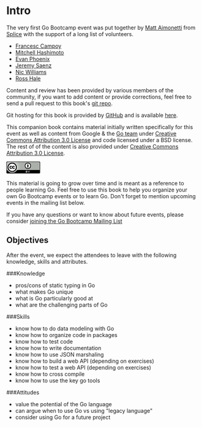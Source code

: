 # Intro

The very first Go Bootcamp event was put together by [Matt
Aimonetti](http://matt.aimonetti.net) from
[Splice](https://splice.com) with the support of a long list of volunteers.

* [Francesc Campoy](https://twitter.com/francesc)
* [Mitchell Hashimoto](https://twitter.com/mitchellh)
* [Evan Phoenix](https://twitter.com/evanphx)
* [Jeremy Saenz](https://twitter.com/codegangsta)
* [Nic Williams](https://twitter.com/drnic)
* [Ross Hale](https://twitter.com/rrrosss)


Content and review has been provided by various members of the
community, if you want to add content or provide corrections, feel free
to send a pull request to this book's [git repo](https://github.com/gobootcamp/book).

Git hosting for this book is provided by [GitHub](https://github.com)
and is available [here](https://github.com/gobootcamp/book).

This companion book contains material initially written specifically
for this event as well as content from Google & the [Go team](https://tour.golang.org/) under [Creative Commons Attribution
3.0 License](http://creativecommons.org/licenses/by/3.0/) and code licensed under a BSD license.
The rest of of the content is also provided under [Creative Commons Attribution
3.0 License](http://creativecommons.org/licenses/by/3.0/).

![Creative Commons Attribution](images/cc-by.png)

This material is going to grow over time and is meant as a reference to
people learning Go.
Feel free to use this book to help you organize your own Go Bootcamp events or to learn
Go. Don't forget to mention upcoming events in the mailing list below.

If you have any questions or want to know about future events, please
consider [joining the Go Bootcamp Mailing List](http://groups.google.com/d/forum/golang-bootcamp)


## Objectives

After the event, we expect the attendees to leave with the
following knowledge, skills and attributes.

###Knowledge
* pros/cons of static typing in Go
* what makes Go unique
* what is Go particularly good at
* what are the challenging parts of Go

###Skills
* know how to do data modeling with Go
* know how to organize code in packages
* know how to test code
* know how to write documentation
* know how to use JSON marshaling
* know how to build a web API (depending on exercises)
* know how to test a web API (depending on exercises)
* know how to cross compile
* know how to use the key go tools

###Attitudes
* value the potential of the Go language
* can argue when to use Go vs using "legacy language"
* consider using Go for a future project
